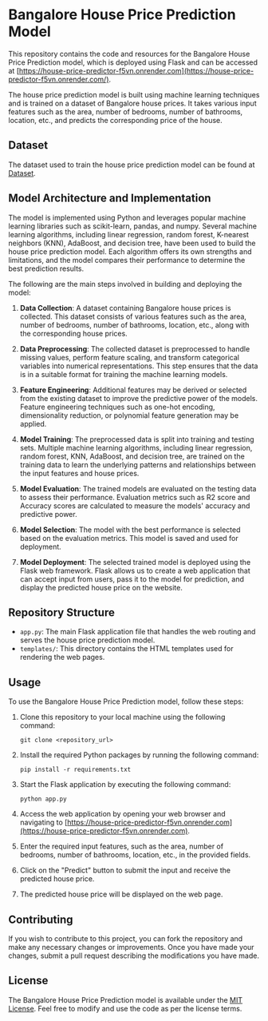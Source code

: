 # Bangalore House Price Prediction Model

This repository contains the code and resources for the Bangalore House Price Prediction model, which is deployed using Flask and can be accessed at [https://house-price-predictor-f5vn.onrender.com](https://house-price-predictor-f5vn.onrender.com/).

The house price prediction model is built using machine learning techniques and is trained on a dataset of Bangalore house prices. It takes various input features such as the area, number of bedrooms, number of bathrooms, location, etc., and predicts the corresponding price of the house.

## Dataset

The dataset used to train the house price prediction model can be found at [Dataset](https://www.kaggle.com/datasets/amitabhajoy/bengaluru-house-price-data).


## Model Architecture and Implementation

The model is implemented using Python and leverages popular machine learning libraries such as scikit-learn, pandas, and numpy. Several machine learning algorithms, including linear regression, random forest, K-nearest neighbors (KNN), AdaBoost, and decision tree, have been used to build the house price prediction model. Each algorithm offers its own strengths and limitations, and the model compares their performance to determine the best prediction results.

The following are the main steps involved in building and deploying the model:

1. **Data Collection**: A dataset containing Bangalore house prices is collected. This dataset consists of various features such as the area, number of bedrooms, number of bathrooms, location, etc., along with the corresponding house prices.

2. **Data Preprocessing**: The collected dataset is preprocessed to handle missing values, perform feature scaling, and transform categorical variables into numerical representations. This step ensures that the data is in a suitable format for training the machine learning models.

3. **Feature Engineering**: Additional features may be derived or selected from the existing dataset to improve the predictive power of the models. Feature engineering techniques such as one-hot encoding, dimensionality reduction, or polynomial feature generation may be applied.

4. **Model Training**: The preprocessed data is split into training and testing sets. Multiple machine learning algorithms, including linear regression, random forest, KNN, AdaBoost, and decision tree, are trained on the training data to learn the underlying patterns and relationships between the input features and house prices.

5. **Model Evaluation**: The trained models are evaluated on the testing data to assess their performance. Evaluation metrics such as R2 score and Accuracy scores are calculated to measure the models' accuracy and predictive power.

6. **Model Selection**: The model with the best performance is selected based on the evaluation metrics. This model is saved and used for deployment.

7. **Model Deployment**: The selected trained model is deployed using the Flask web framework. Flask allows us to create a web application that can accept input from users, pass it to the model for prediction, and display the predicted house price on the website.

## Repository Structure

- `app.py`: The main Flask application file that handles the web routing and serves the house price prediction model.
- `templates/`: This directory contains the HTML templates used for rendering the web pages.

## Usage

To use the Bangalore House Price Prediction model, follow these steps:

1. Clone this repository to your local machine using the following command:

   ```
   git clone <repository_url>
   ```

2. Install the required Python packages by running the following command:

   ```
   pip install -r requirements.txt
   ```

3. Start the Flask application by executing the following command:

   ```
   python app.py
   ```

4. Access the web application by opening your web browser and navigating to [https://house-price-predictor-f5vn.onrender.com](https://house-price-predictor-f5vn.onrender.com).

5. Enter the required input features, such as the area, number of bedrooms, number of bathrooms, location, etc., in the provided fields.

6. Click on the "Predict" button to submit the input and receive the predicted house price.

7. The predicted house price will be displayed on the web page.

## Contributing

If you wish to contribute to this project, you can fork the repository and make any necessary changes or improvements. Once you have made your changes, submit a pull request describing the modifications you have made.

## License

The Bangalore House Price Prediction model is available under the [MIT License](LICENSE). Feel free to modify and use the code as per the license terms.
